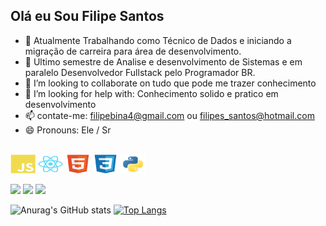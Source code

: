 ## Olá eu Sou Filipe Santos

- 🔭 Atualmente Trabalhando como Técnico de Dados e iniciando a migração de carreira para área de desenvolvimento.
- 🌱 Ultimo semestre de Analise e desenvolvimento de Sistemas e em paralelo Desenvolvedor Fullstack pelo Programador BR.
- 👯 I’m looking to collaborate on tudo que pode me trazer conhecimento
- 🤔 I’m looking for help with: Conhecimento solido e pratico em desenvolvimento
- 📫 contate-me: filipebina4@gmail.com ou filipes_santos@hotmail.com
- 😄 Pronouns: Ele / Sr

<div style="display: inline_block"><br>
  <img align="center" alt="Rafa-Js" height="30" width="40" src="https://raw.githubusercontent.com/devicons/devicon/master/icons/javascript/javascript-plain.svg">
  <img align="center" alt="Rafa-React" height="30" width="40" src="https://raw.githubusercontent.com/devicons/devicon/master/icons/react/react-original.svg">
  <img align="center" alt="Rafa-HTML" height="30" width="40" src="https://raw.githubusercontent.com/devicons/devicon/master/icons/html5/html5-original.svg">
  <img align="center" alt="Rafa-CSS" height="30" width="40" src="https://raw.githubusercontent.com/devicons/devicon/master/icons/css3/css3-original.svg">
  <img align="center" alt="Rafa-Python" height="30" width="40" src="https://raw.githubusercontent.com/devicons/devicon/master/icons/python/python-original.svg">
</div>
</br>

<div> 
  <a href="https://instagram.com/filipe.bina" target="_blank"><img src="https://img.shields.io/badge/-Instagram-%23E4405F?style=for-the-badge&logo=instagram&logoColor=white" target="_blank"></a>
  <a href = "mailto:filipebina4@gmail.com"><img src="https://img.shields.io/badge/-Gmail-%23333?style=for-the-badge&logo=gmail&logoColor=white" target="_blank"></a>
  <a href="https://www.linkedin.com/in/filipe-de-souza-santos-21aa7a86/" target="_blank"><img src="https://img.shields.io/badge/-LinkedIn-%230077B5?style=for-the-badge&logo=linkedin&logoColor=white" target="_blank"></a> 
</div>

![Anurag's GitHub stats](https://github-readme-stats.vercel.app/api?username=Filipe-Bina&show_icons=true&theme=dark)
[![Top Langs](https://github-readme-stats.vercel.app/api/top-langs/?username=Filipe-Bina)](https://github.com/Filipe-bina/github-readme-stats)
